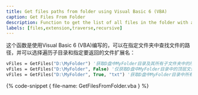 ```yaml
---
title: Get files paths from folder using Visual Basic 6 (VBA)
caption: Get Files From Folder
description: Function to get the list of all files in the folder with an option to traverse sub directories and specify the file extension using Visual Basic 6 (VBA)
labels: [files,extension,traverse,recursive]
---
```

这个函数是使用Visual Basic 6 (VBA)编写的，可以在指定文件夹中查找文件的路径，并可以选择遍历子目录和指定要返回的文件扩展名：

~~~ vb
vFiles = GetFiles("D:\MyFolder") '获取D盘中MyFolder目录及其所有子文件夹中的所有文件
vFiles = GetFiles("D:\MyFolder", False) '仅获取D盘中MyFolder目录中的顶层文件
vFiles = GetFiles("D:\MyFolder", True, "txt") '获取D盘中MyFolder目录中所有以.txt格式的文件
~~~

{% code-snippet { file-name: GetFilesFromFolder.vba } %}